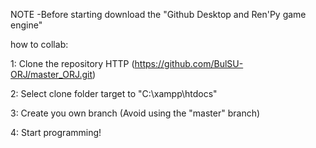 NOTE -Before starting download the "Github Desktop and Ren'Py game engine"

how to collab:

1: Clone the repository HTTP (https://github.com/BulSU-ORJ/master_ORJ.git)

2: Select clone folder target to "C:\xampp\htdocs"

3: Create you own branch (Avoid using the "master" branch)

4: Start programming!
